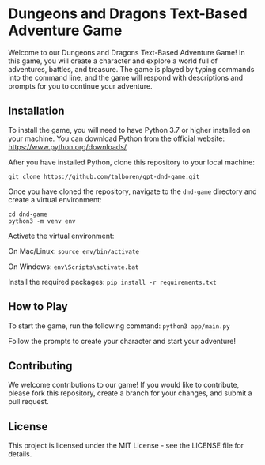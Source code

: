 # Dungeons and Dragons Text-Based Adventure Game

Welcome to our Dungeons and Dragons Text-Based Adventure Game! In this game, you will create a character and explore a world full of adventures, battles, and treasure. The game is played by typing commands into the command line, and the game will respond with descriptions and prompts for you to continue your adventure.

## Installation

To install the game, you will need to have Python 3.7 or higher installed on your machine. You can download Python from the official website: https://www.python.org/downloads/

After you have installed Python, clone this repository to your local machine:

`git clone https://github.com/talboren/gpt-dnd-game.git`

Once you have cloned the repository, navigate to the `dnd-game` directory and create a virtual environment:

```
cd dnd-game
python3 -m venv env
```

Activate the virtual environment:

On Mac/Linux:
`source env/bin/activate`

On Windows:
`env\Scripts\activate.bat`

Install the required packages:
`pip install -r requirements.txt`

## How to Play

To start the game, run the following command:
`python3 app/main.py`


Follow the prompts to create your character and start your adventure!

## Contributing

We welcome contributions to our game! If you would like to contribute, please fork this repository, create a branch for your changes, and submit a pull request.

## License

This project is licensed under the MIT License - see the LICENSE file for details.

